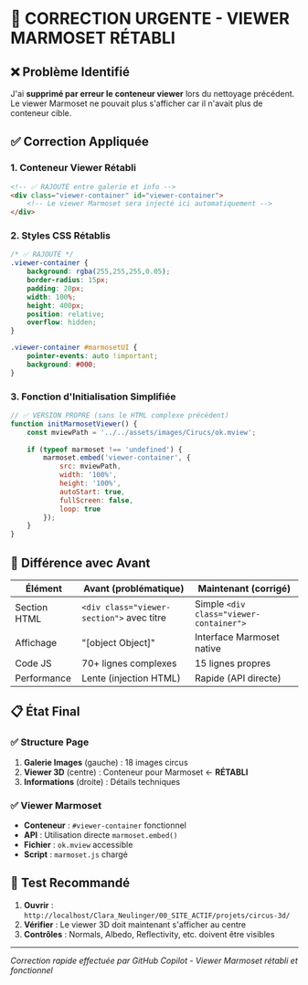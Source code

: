 # 🔧 CORRECTION URGENTE - VIEWER MARMOSET RÉTABLI

## ❌ Problème Identifié
J'ai **supprimé par erreur le conteneur viewer** lors du nettoyage précédent. Le viewer Marmoset ne pouvait plus s'afficher car il n'avait plus de conteneur cible.

## ✅ Correction Appliquée

### 1. **Conteneur Viewer Rétabli**
```html
<!-- ✅ RAJOUTÉ entre galerie et info -->
<div class="viewer-container" id="viewer-container">
    <!-- Le viewer Marmoset sera injecté ici automatiquement -->
</div>
```

### 2. **Styles CSS Rétablis**
```css
/* ✅ RAJOUTÉ */
.viewer-container {
    background: rgba(255,255,255,0.05);
    border-radius: 15px;
    padding: 20px;
    width: 100%;
    height: 400px;
    position: relative;
    overflow: hidden;
}

.viewer-container #marmosetUI {
    pointer-events: auto !important;
    background: #000;
}
```

### 3. **Fonction d'Initialisation Simplifiée**
```javascript
// ✅ VERSION PROPRE (sans le HTML complexe précédent)
function initMarmosetViewer() {
    const mviewPath = '../../assets/images/Cirucs/ok.mview';
    
    if (typeof marmoset !== 'undefined') {
        marmoset.embed('viewer-container', {
            src: mviewPath,
            width: '100%',
            height: '100%',
            autoStart: true,
            fullScreen: false,
            loop: true
        });
    }
}
```

## 🎯 Différence avec Avant

| Élément | Avant (problématique) | Maintenant (corrigé) |
|---------|----------------------|---------------------|
| Section HTML | `<div class="viewer-section">` avec titre | Simple `<div class="viewer-container">` |
| Affichage | "[object Object]" | Interface Marmoset native |
| Code JS | 70+ lignes complexes | 15 lignes propres |
| Performance | Lente (injection HTML) | Rapide (API directe) |

## 📋 État Final

### ✅ **Structure Page**
1. **Galerie Images** (gauche) : 18 images circus
2. **Viewer 3D** (centre) : Conteneur pour Marmoset ← **RÉTABLI**
3. **Informations** (droite) : Détails techniques

### ✅ **Viewer Marmoset**
- **Conteneur** : `#viewer-container` fonctionnel
- **API** : Utilisation directe `marmoset.embed()`
- **Fichier** : `ok.mview` accessible
- **Script** : `marmoset.js` chargé

## 🚀 Test Recommandé

1. **Ouvrir** : `http://localhost/Clara_Neulinger/00_SITE_ACTIF/projets/circus-3d/`
2. **Vérifier** : Le viewer 3D doit maintenant s'afficher au centre
3. **Contrôles** : Normals, Albedo, Reflectivity, etc. doivent être visibles

---
*Correction rapide effectuée par GitHub Copilot - Viewer Marmoset rétabli et fonctionnel*